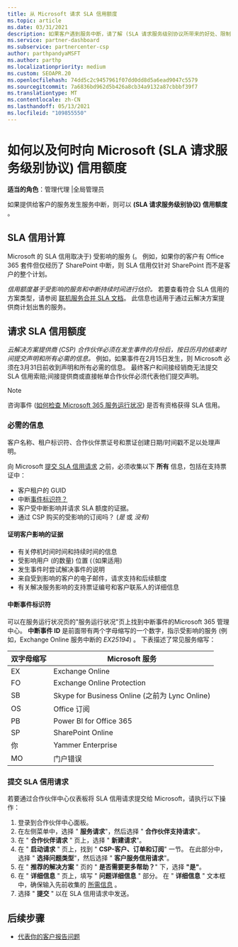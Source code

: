 ```yaml
---
title: 从 Microsoft 请求 SLA 信用额度
ms.topic: article
ms.date: 03/31/2021
description: 如果客户遇到服务中断，请了解 (SLA 请求服务级别协议所带来的好处、限制和过程) 的信用额度。
ms.service: partner-dashboard
ms.subservice: partnercenter-csp
author: parthpandyaMSFT
ms.author: parthp
ms.localizationpriority: medium
ms.custom: SEOAPR.20
ms.openlocfilehash: 74dd5c2c9457961f07dd0dd8d5a6ead9047c5579
ms.sourcegitcommit: 7a6836bd962d5b426a8cb34a9132a87cbbbf39f7
ms.translationtype: MT
ms.contentlocale: zh-CN
ms.lasthandoff: 05/13/2021
ms.locfileid: "109855550"
---
```

# <a name="how-and-when-to-request-a-service-level-agreement-sla-credit-from-microsoft"></a>如何以及何时向 Microsoft (SLA 请求服务级别协议) 信用额度

**适当的角色**：管理代理 |全局管理员

如果提供给客户的服务发生服务中断，则可以 **(SLA 请求服务级别协议) 信用额度** 。

## <a name="sla-credit-calculation"></a>SLA 信用计算

Microsoft 的 SLA 信用取决于) 受影响的服务 (。 例如，如果你的客户有 Office 365 套件但仅经历了 SharePoint 中断，则 SLA 信用仅针对 SharePoint 而不是客户的整个计划。

*信用额度基于受影响的服务和中断持续时间进行估价。* 若要查看符合 SLA 信用的方案类型，请参阅 [联机服务合并 SLA 文档](http://www.microsoftvolumelicensing.com/DocumentSearch.aspx?Mode=3&DocumentTypeId=37)。 此信息也适用于通过云解决方案提供商计划出售的服务。


## <a name="request-an-sla-credit"></a>请求 SLA 信用额度

*云解决方案提供商 (CSP) 合作伙伴必须在发生事件的月份后，按日历月的结束时间提交声明和所有必需的信息。* 例如，如果事件在2月15日发生，则 Microsoft 必须在3月31日前收到声明和所有必需的信息。 最终客户和间接经销商无法提交 SLA 信用索赔;间接提供商或直接帐单合作伙伴必须代表他们提交声明。

>[!NOTE]
>咨询事件 ([如何检查 Microsoft 365 服务运行状况](https://docs.microsoft.com/microsoft-365/enterprise/view-service-health?&preserve-view=trueo365-worldwide#incidents-and-advisories)) 是否有资格获得 SLA 信用。

### <a name="required-information"></a>必需的信息

客户名称、租户标识符、合作伙伴票证号和票证创建日期/时间戳不足以处理声明。

向 Microsoft [提交 SLA 信用请求](#submit-sla-credit-request) 之前，必须收集以下 **所有** 信息，包括在支持票证中：

- 客户租户的 GUID
- 中断[事件标识符？](#outage-incident-identifier)
- 客户受中断影响并请求 SLA 额度的证据。
- 通过 CSP 购买的受影响的订阅吗？  (*是* 或 *没有)*

#### <a name="evidence-that-proves-customer-impact"></a>证明客户影响的证据

- 有关停机时间时间和持续时间的信息
- 受影响用户 (的数量) 位置 (（如果适用) 
- 发生事件时尝试解决事件的说明
- 来自受到影响的客户的电子邮件，请求支持和后续额度
- 有关解决服务影响的支持票证编号和客户联系人的详细信息


#### <a name="outage-incident-identifier"></a>中断事件标识符

可以在服务运行状况页的"服务运行状况"页上找到中断事件的Microsoft 365 管理中心。 **中断事件 ID** 是前面带有两个字母缩写的一个数字，指示受影响的服务 (例如，Exchange Online 服务中断的 *EX25194*) 。 下表描述了常见服务缩写：

| 双字母缩写 | Microsoft 服务 |
| ----------------------- | ----------------- |
| EX | Exchange Online |
| FO | Exchange Online Protection |
| SB | Skype for Business Online (之前为 Lync Online)  |
| OS | Office 订阅 |
| PB | Power BI for Office 365 |
| SP | SharePoint Online |
| 你 | Yammer Enterprise |
| MO | 门户错误 |

### <a name="submit-sla-credit-request"></a>提交 SLA 信用请求

若要通过合作伙伴中心仪表板将 SLA 信用请求提交给 Microsoft，请执行以下操作：

1. 登录到合作伙伴中心面板。
2. 在左侧菜单中，选择 " **服务请求**"，然后选择 " **合作伙伴支持请求**"。
3. 在 " **合作伙伴请求** " 页上，选择 " **新建请求**"。
4. 在 " **启动请求** " 页上，找到 " **CSP-客户、订单和订阅**" 一节。 在此部分中，选择 " **选择问题类型**"，然后选择 " **客户服务信用请求**"。
5. 在 " **推荐的解决方案** " 页的 " **是否需要更多帮助？**" 下，选择 **"是"**。
6. 在 " **详细信息** " 页上，填写 " **问题详细信息** " 部分。 在 " **详细信息** " 文本框中，确保输入先前收集的 [所需信息](#required-information) 。
7. 选择 " **提交** " 以在 SLA 信用请求中发送。

## <a name="next-steps"></a>后续步骤

- [代表你的客户报告问题](report-problems-on-behalf-of-a-customer.md)
